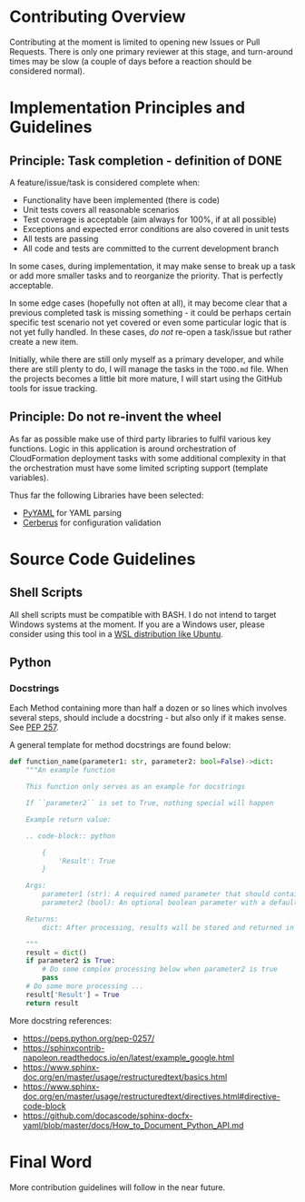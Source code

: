 # Contributing Overview

Contributing at the moment is limited to opening new Issues or Pull Requests. There is only one primary reviewer at this stage, and turn-around times may be slow (a couple of days before a reaction should be considered normal).

# Implementation Principles and Guidelines

## Principle: Task completion - definition of DONE

A feature/issue/task is considered complete when:

* Functionality have been implemented (there is code)
* Unit tests covers all reasonable scenarios
* Test coverage is acceptable (aim always for 100%, if at all possible)
* Exceptions and expected error conditions are also covered in unit tests
* All tests are passing
* All code and tests are committed to the current development branch

In some cases, during implementation, it may make sense to break up a task or add more smaller tasks and to reorganize the priority. That is perfectly acceptable.

In some edge cases (hopefully not often at all), it may become clear that a previous completed task is missing something - it could be perhaps certain specific test scenario not yet covered or even some particular logic that is not yet fully handled. In these cases, _do not_ re-open a task/issue but rather create a new item.

Initially, while there are still only myself as a primary developer, and while there are still plenty to do, I will manage the tasks in the `TODO.md` file. When the projects becomes a little bit more mature, I will start using the GitHub tools for issue tracking.

## Principle: Do not re-invent the wheel

As far as possible make use of third party libraries to fulfil various key functions. Logic in this application is around orchestration of CloudFormation deployment tasks with some additional complexity in that the orchestration must have some limited scripting support (template variables).

Thus far the following Libraries have been selected:

* [PyYAML](https://pyyaml.org/) for YAML parsing
* [Cerberus](https://docs.python-cerberus.org/en/stable/index.html) for configuration validation

# Source Code Guidelines

## Shell Scripts

All shell scripts must be compatible with BASH. I do not intend to target Windows systems at the moment. If you are a Windows user, please consider using this tool in a [WSL distribution like Ubuntu](https://ubuntu.com/wsl).

## Python

### Docstrings

Each Method containing more than half a dozen or so lines which involves several steps, should include a docstring - but also only if it makes sense. See [PEP 257](https://peps.python.org/pep-0257/).

A general template for method docstrings are found below:

```python
def function_name(parameter1: str, parameter2: bool=False)->dict:
    """An example function

    This function only serves as an example for docstrings

    If ``parameter2`` is set to True, nothing special will happen

    Example return value:

    .. code-block:: python

        {
            'Result': True
        }

    Args:
        parameter1 (str): A required named parameter that should contain a string
        parameter2 (bool): An optional boolean parameter with a default value of False

    Returns:
        dict: After processing, results will be stored and returned in a dict

    """
    result = dict()
    if parameter2 is True:
        # Do some complex processing below when parameter2 is true
        pass
    # Do some more processing ...
    result['Result'] = True
    return result
```

More docstring references:

* https://peps.python.org/pep-0257/
* https://sphinxcontrib-napoleon.readthedocs.io/en/latest/example_google.html
* https://www.sphinx-doc.org/en/master/usage/restructuredtext/basics.html
* https://www.sphinx-doc.org/en/master/usage/restructuredtext/directives.html#directive-code-block
* https://github.com/docascode/sphinx-docfx-yaml/blob/master/docs/How_to_Document_Python_API.md

# Final Word

More contribution guidelines will follow in the near future.
